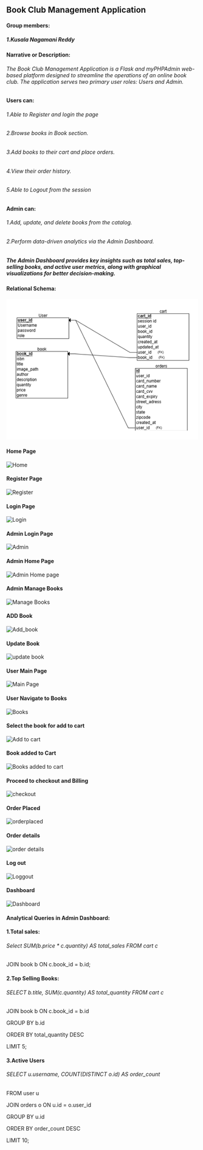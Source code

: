 ## Book Club Management Application

#### Group members:
##### 1.Kusala Nagamani Reddy

#### Narrative or Description:
###### The Book Club Management Application is a Flask and myPHPAdmin web-based platform designed to streamline the operations of an online book club. The application serves two primary user roles: Users and Admin.

#### Users can: 
###### 1.Able to Register and login the page
###### 2.Browse  books in Book section.
###### 3.Add books to their cart and place orders.
###### 4.View their order history.
###### 5.Able to Logout from the session

#### Admin can:
###### 1.Add, update, and delete books from the catalog.
###### 2.Perform data-driven analytics via the Admin Dashboard.

##### The Admin Dashboard provides key insights such as total sales, top-selling books, and active user metrics, along with graphical visualizations for better decision-making.

 
#### Relational Schema: 

![Relational Schema](relational.png)

#### Home Page
![Home](https://github.com/user-attachments/assets/8bca5bda-b594-424f-853a-13621e35e4b5)

#### Register Page
![Register](https://github.com/user-attachments/assets/38ae63f0-f558-48ef-b0f0-ae68eb474b36)

#### Login Page
![Login](https://github.com/user-attachments/assets/591f6380-1f9b-4d46-8f67-318c79ca0313)

#### Admin Login Page
![Admin](https://github.com/user-attachments/assets/d85fff9f-c13e-41dc-99b8-d559b54703a3)

#### Admin Home Page
![Admin Home page](https://github.com/user-attachments/assets/fab85f93-7865-4e5c-9089-7bc8aa35faf0)

#### Admin Manage Books
![Manage Books](https://github.com/user-attachments/assets/acfd5c67-0abb-414b-979a-94a282075b98)

#### ADD Book
![Add_book](https://github.com/user-attachments/assets/a7655451-d2a5-4dcb-b912-b8d7431003ad)

#### Update Book
![update book](https://github.com/user-attachments/assets/acdb5847-9d54-4310-aada-00092b5bdfc8)

#### User Main Page
![Main Page](https://github.com/user-attachments/assets/2287459a-70a3-4e41-ba56-9668da85abc0)

#### User Navigate to Books
![Books](https://github.com/user-attachments/assets/23d86049-7505-4d51-b0b0-3d7cb9623166)

#### Select the book for add to cart
![Add to cart](https://github.com/user-attachments/assets/26c2d6e6-d5ac-48c4-9531-4d0d5ed59d35)

#### Book added to Cart
![Books added to cart](https://github.com/user-attachments/assets/158fffc9-055e-40f6-a1da-2660fa8c8ede)

#### Proceed to checkout and Billing
![checkout](https://github.com/user-attachments/assets/088d3219-3b9b-4e4c-b421-d1096962acd6)

#### Order Placed
![orderplaced](https://github.com/user-attachments/assets/bcbf2d61-d960-4de8-8d2f-f325d1dceb99)

#### Order details
![order details](https://github.com/user-attachments/assets/2e6086b2-0639-4eea-aaf1-0428eff7244b)

#### Log out
![Loggout](https://github.com/user-attachments/assets/4a79d1af-fa99-4909-978b-1577e23ee0d2)

#### Dashboard
![Dashboard](https://github.com/user-attachments/assets/cd512987-49ea-419a-ba77-6df65589930a)

#### Analytical Queries in Admin Dashboard:

#### 1.Total sales:
###### Select SUM(b.price * c.quantity) AS total_sales FROM cart c 
JOIN book b ON c.book_id = b.id;

#### 2.Top Selling Books:
###### SELECT b.title, SUM(c.quantity) AS total_quantity FROM cart c 
JOIN book b ON c.book_id = b.id

GROUP BY b.id

ORDER BY total_quantity DESC

LIMIT 5;

#### 3.Active Users
###### SELECT u.username, COUNT(DISTINCT o.id) AS order_count

FROM user u

JOIN orders o ON u.id = o.user_id

GROUP BY u.id

ORDER BY order_count DESC

LIMIT 10;




